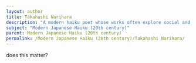```yaml
---
layout: author
title: Takahashi Narihara
description: "A modern haiku poet whose works often explore social and personal themes through the lens of natural imagery, enriching the tradition with contemporary relevance."
subject: "Modern Japanese Haiku (20th century)"
parent: Modern Japanese Haiku (20th century)
permalink: /Modern Japanese Haiku (20th century)/Takahashi Narihara/
---
```


does this matter?
